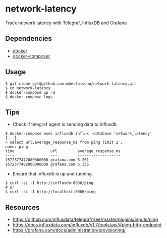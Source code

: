 # network-latency
Track network latency with Telegraf, InfluxDB and Grafana

## Dependencies

* [docker](https://docs.docker.com/install/)
* [docker-composer](https://docs.docker.com/compose/install/)

## Usage

```
$ git clone git@github.com:mbelloiseau/network-latency.git
$ cd network-latency
$ docker-compose up -d
$ docker-compose logs
```

## Tips

* Check if telegraf agent is sending data to influxdb

```
$ docker-compose exec influxdb influx -database 'network_latency'
[...]
> select url,average_response_ms from ping limit 2 ;
name: ping
time                url         average_response_ms
----                ---         -------------------
1572377472000000000 grafana.com 6.261
1572377482000000000 grafana.com 6.335
```

* Ensure that influxdb is up and running

```
$ curl -sL -I http://influxdb:8086/ping
# or
$ curl -sL -I http://localhost:8086/ping

```

## Resources

* https://github.com/influxdata/telegraf/tree/master/plugins/inputs/ping
* https://docs.influxdata.com/influxdb/v1.7/tools/api/#ping-http-endpoint
* https://grafana.com/docs/administration/provisioning/
